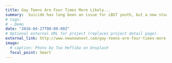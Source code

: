 ```yaml
---
title: Gay Teens Are Four Times More Likely...
summary:  Suicide has long been an issue for LBGT youth, but a new study finds that they’re four times as likely to try ...
# tags:
# - Demo
date: "2016-04-27T00:00:00Z"
# Optional external URL for project (replaces project detail page).
external_link: http://www.newnownext.com/gay-teens-are-four-times-more-likely-to-attempt-suicide/12/2017/
image:
  # caption: Photo by Toa Heftiba on Unsplash
  focal_point: Smart
---
```

